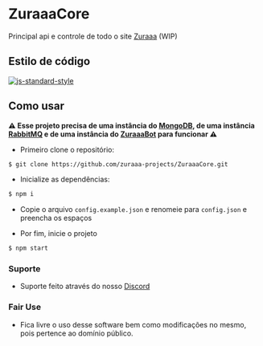 # ZuraaaCore

Principal api e controle de todo o site [Zuraaa](https://github.com/zuraaa-projects/Zuraaa.com) (WIP)

## Estilo de código

[![js-standard-style](https://cdn.rawgit.com/standard/standard/master/badge.svg)](http://standardjs.com)

## Como usar

**⚠ Esse projeto precisa de uma instância do [MongoDB](https://www.mongodb.com/), de uma instância [RabbitMQ](https://www.rabbitmq.com/) e de uma instância do [ZuraaaBot](https://github.com/zuraaa-projects/ZuraaaBot) para funcionar ⚠**

- Primeiro clone o repositório:
```sh
$ git clone https://github.com/zuraaa-projects/ZuraaaCore.git
```

- Inicialize as dependências:
```sh
$ npm i
```

- Copie o arquivo `config.example.json` e renomeie para `config.json` e preencha os espaços

- Por fim, inicie o projeto
```sh
$ npm start
```

### Suporte

- Suporte feito através do nosso [Discord](https://discord.gg/EShHzNtVAb)

### Fair Use

- Fica livre o uso desse software bem como modificações no mesmo, pois pertence ao domínio público.
